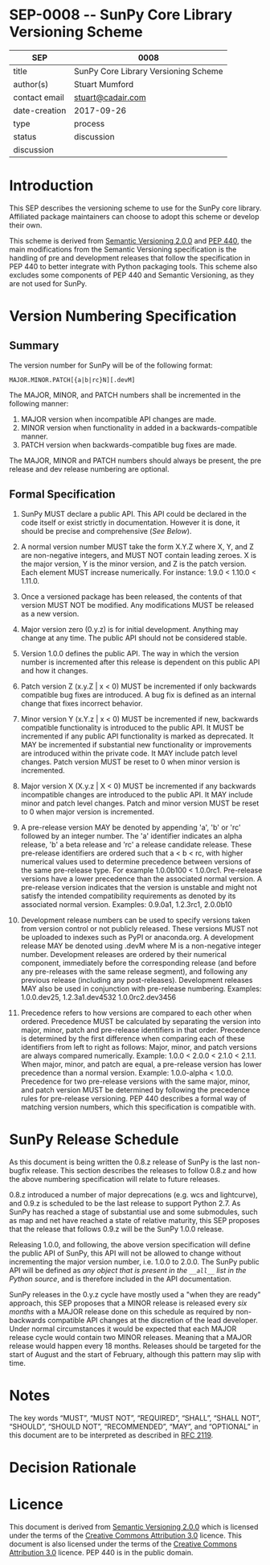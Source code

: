 # SEP-0008 -- SunPy Core Library Versioning Scheme

| SEP           | 0008                                 |
|---------------|--------------------------------------|
| title         | SunPy Core Library Versioning Scheme |
| author(s)     | Stuart Mumford                       |
| contact email | stuart@cadair.com                    |
| date-creation | 2017-09-26                           |
| type          | process                              |
| status        | discussion                           |
| discussion    |                                      |

# Introduction

This SEP describes the versioning scheme to use for the SunPy core library.
Affiliated package maintainers can choose to adopt this scheme or develop their
own.

This scheme is derived from 
[Semantic Versioning 2.0.0](http://semver.org/spec/v2.0.0.html) and 
[PEP 440](https://www.python.org/dev/peps/pep-0440/), the main modifications
from the Semantic Versioning specification is the handling of pre and
development releases that follow the specification in PEP 440 to better
integrate with Python packaging tools. This scheme also excludes some components
of PEP 440 and Semantic Versioning, as they are not used for SunPy.


# Version Numbering Specification

## Summary

The version number for SunPy will be of the following format:

    MAJOR.MINOR.PATCH[{a|b|rc}N][.devM]

The MAJOR, MINOR, and PATCH numbers shall be incremented in the following manner:

1. MAJOR version when incompatible API changes are made.
1. MINOR version when functionality in added in a backwards-compatible manner.
1. PATCH version when backwards-compatible bug fixes are made.

The MAJOR, MINOR and PATCH numbers should always be present, the pre release and
dev release numbering are optional.


## Formal Specification

1.  SunPy MUST declare a public API. This API could be declared in the code
    itself or exist strictly in documentation. However it is done, it should be
    precise and comprehensive (*See Below*).

1.  A normal version number MUST take the form X.Y.Z where X, Y, and Z are
    non-negative integers, and MUST NOT contain leading zeroes. X is the major
    version, Y is the minor version, and Z is the patch version. Each element
    MUST increase numerically. For instance: 1.9.0 < 1.10.0 < 1.11.0.

1.  Once a versioned package has been released, the contents of that version
    MUST NOT be modified. Any modifications MUST be released as a new version.

1.  Major version zero (0.y.z) is for initial development. Anything may change
    at any time. The public API should not be considered stable.

1.  Version 1.0.0 defines the public API. The way in which the version number is
    incremented after this release is dependent on this public API and how it
    changes.

1.  Patch version Z (x.y.Z | x < 0) MUST be incremented if only backwards
    compatible bug fixes are introduced. A bug fix is defined as an internal
    change that fixes incorrect behavior.

1.  Minor version Y (x.Y.z | x < 0) MUST be incremented if new, backwards
    compatible functionality is introduced to the public API. It MUST be
    incremented if any public API functionality is marked as deprecated. It MAY
    be incremented if substantial new functionality or improvements are
    introduced within the private code. It MAY include patch level changes.
    Patch version MUST be reset to 0 when minor version is incremented.

1.  Major version X (X.y.z | X < 0) MUST be incremented if any backwards
    incompatible changes are introduced to the public API. It MAY include minor
    and patch level changes. Patch and minor version MUST be reset to 0 when
    major version is incremented.
    
1.  A pre-release version MAY be denoted by appending 'a', 'b' or 'rc' followed
    by an integer number. The 'a' identifier indicates an alpha release, 'b' a
    beta release and 'rc' a release candidate release. These pre-release
    identifiers are ordered such that a < b < rc, with higher numerical values
    used to determine precedence between versions of the same pre-release type.
    For example 1.0.0b100 < 1.0.0rc1. Pre-release versions have a lower
    precedence than the associated normal version. A pre-release version
    indicates that the version is unstable and might not satisfy the intended
    compatibility requirements as denoted by its associated normal version.
    Examples: 0.9.0a1, 1.2.3rc1, 2.0.0b10
    
1.  Development release numbers can be used to specify versions taken from
    version control or not publicly released. These versions MUST not be
    uploaded to indexes such as PyPI or anaconda.org. A development release MAY
    be denoted using .devM where M is a non-negative integer number. Development
    releases are ordered by their numerical component, immediately before the
    corresponding release (and before any pre-releases with the same release
    segment), and following any previous release (including any post-releases).
    Development releases MAY also be used in conjunction with pre-release
    numbering.
    Examples: 1.0.0.dev25, 1.2.3a1.dev4532 1.0.0rc2.dev3456

1.  Precedence refers to how versions are compared to each other when
    ordered. Precedence MUST be calculated by separating the version
    into major, minor, patch and pre-release identifiers in that order.
    Precedence is
    determined by the first difference when comparing each of these
    identifiers from left to right as follows: Major, minor, and patch
    versions are always compared numerically. Example: 1.0.0 &lt; 2.0.0
    &lt; 2.1.0 &lt; 2.1.1. When major, minor, and patch are equal, a
    pre-release version has lower precedence than a normal version. Example:
    1.0.0-alpha &lt; 1.0.0. Precedence for two pre-release versions with the
    same major, minor, and patch version MUST be determined by following the
    precedence rules for pre-release versioning. PEP 440 describes a formal way
    of matching version numbers, which this specification is compatible with.
    

# SunPy Release Schedule

As this document is being written the 0.8.z release of SunPy is the last
non-bugfix release. This section describes the releases to follow 0.8.z and how
the above numbering specification will relate to future releases.

0.8.z introduced a number of major deprecations (e.g. wcs and lightcurve), and
0.9.z is scheduled to be the last release to support Python 2.7. As SunPy has
reached a stage of substantial use and some submodules, such as map and net have
reached a state of relative maturity, this SEP proposes that the release that
follows 0.9.z will be the SunPy 1.0.0 release.

Releasing 1.0.0, and following, the above version specification will define the
public API of SunPy, this API will not be allowed to change without incrementing
the major version number, i.e. 1.0.0 to 2.0.0. The SunPy public API will be
defined as *any object that is present in the `__all__` list in the Python
source*, and is therefore included in the API documentation.

SunPy releases in the 0.y.z cycle have mostly used a "when they are ready"
approach, this SEP proposes that a MINOR release is released every *six months*
with a MAJOR release done on this schedule as required by non-backwards
compatible API changes at the discretion of the lead developer. Under normal
circumstances it would be expected that each MAJOR release cycle would contain
two MINOR releases. Meaning that a MAJOR release would happen every 18 months.
Releases should be targeted for the start of August and the start of February,
although this pattern may slip with time.


# Notes


The key words “MUST”, “MUST NOT”, “REQUIRED”, “SHALL”, “SHALL NOT”,
“SHOULD”, “SHOULD NOT”, “RECOMMENDED”, “MAY”, and “OPTIONAL” in this
document are to be interpreted as described in 
[RFC 2119](http://tools.ietf.org/html/rfc2119).

# Decision Rationale


# Licence

This document is derived from 
[Semantic Versioning 2.0.0](http://semver.org/spec/v2.0.0.html) which is
licensed under the terms of the 
[Creative Commons Attribution 3.0](https://creativecommons.org/licenses/by/3.0/)
licence. This document is also licensed under the terms of the
[Creative Commons Attribution 3.0](https://creativecommons.org/licenses/by/3.0/)
licence. PEP 440 is in the
public domain.
